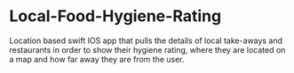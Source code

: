 # Local-Food-Hygiene-Rating
Location based swift IOS app that pulls the details of local take-aways and restaurants in order to show their hygiene rating, where they are located on a map and how far away they are from the user.
